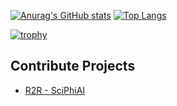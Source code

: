 [![Anurag's GitHub stats](https://github-readme-stats.vercel.app/api?username=MORIMOTO520212&count_private=true&show_icons=true&theme=radical)](https://github.com/anuraghazra/github-readme-stats)
[![Top Langs](https://github-readme-stats.vercel.app/api/top-langs/?username=MORIMOTO520212&layout=compact&theme=radical)](https://github.com/anuraghazra/github-readme-stats)


[![trophy](https://github-profile-trophy.vercel.app/?username=MORIMOTO520212&theme=onedark)](https://github.com/ryo-ma/github-profile-trophy)

## Contribute Projects

- [R2R - SciPhiAI](https://github.com/SciPhi-AI/R2R)
